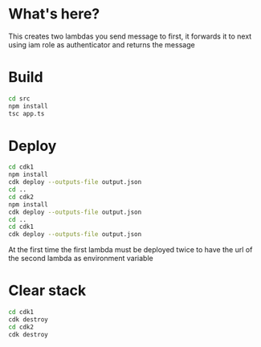 # What's here?

This creates two lambdas you send message to first, it forwards it to next using iam role as authenticator and returns the message

# Build

```bash
cd src
npm install
tsc app.ts
```

# Deploy

```bash
cd cdk1
npm install
cdk deploy --outputs-file output.json
cd ..
cd cdk2
npm install
cdk deploy --outputs-file output.json
cd ..
cd cdk1
cdk deploy --outputs-file output.json
```

At the first time the first lambda must be deployed twice to have the url of the second lambda as environment variable

# Clear stack

```bash
cd cdk1
cdk destroy
cd cdk2
cdk destroy
```
